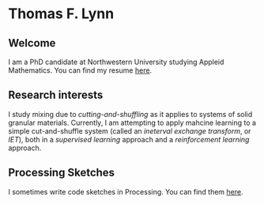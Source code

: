 # Thomas F. Lynn
## Welcome

I am a PhD candidate at Northwestern University studying Appleid Mathematics. You can find my resume [here](ThomasLynn_resume_2.pdf).

## Research interests

I study mixing due to *cutting-and-shuffling* as it applies to systems of solid granular materials. Currently, I am attempting to apply mahcine learning to a simple cut-and-shuffle system (called an *ineterval exchange transform*, or *IET*), both in a *supervised learning* approach and a *reinforcement learning* approach.

## Processing Sketches

I sometimes write code sketches in Processing. You can find them [here](sketches).
